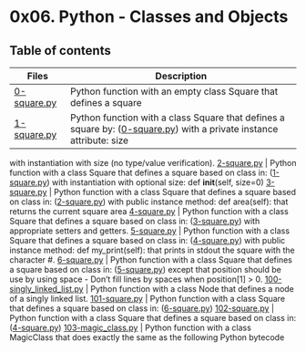 # 0x06. Python - Classes and Objects

## Table of contents
Files | Description
----- | -----------
[0-square.py](./0-square.py) | Python function with an empty class Square that defines a square
[1-square.py](./1-square.py) |  Python function with a class Square that defines a square by: ([0-square.py](./0-square.py)) with a private instance attribute: size
with instantiation with size (no type/value verification).
[2-square.py](./2-square.py) |  Python function with a class Square that defines a square based on class in: ([1-square.py](./1-square.py)) with instantiation with optional size: def __init__(self, size=0)
[3-square.py](./3-square.py) | Python function with a class Square that defines a square based on class in: ([2-square.py](./2-square.py)) with public instance method: def area(self): that returns the current square area
[4-square.py](./4-square.py) | Python function with a class Square that defines a square based on class in: ([3-square.py](./3-square.py)) with appropriate setters and getters.
[5-square.py](./5-square.py) | Python function with a class Square that defines a square based on class in: ([4-square.py](./4-square.py)) with public instance method: def my_print(self): that prints in stdout the square with the character #.
[6-square.py](./6-square.py) | Python function with a class Square that defines a square based on class in: ([5-square.py](./5-square.py)) except that position should be use by using space - Don’t fill lines by spaces when position[1] > 0.
[100-singly_linked_list.py](./100-singly_linked_list.py) | Python function with a class Node that defines a node of a singly linked list.
[101-square.py](./101-square.py) | Python function with a class Square that defines a square based on class in: ([6-square.py](./6-square.py))
[102-square.py](./102-square.py) | Python function with a class Square that defines a square based on class in: ([4-square.py](./4-square.py))
[103-magic_class.py](./103-magic_class.py) | Python function with a class MagicClass that does exactly the same as the following Python bytecode



